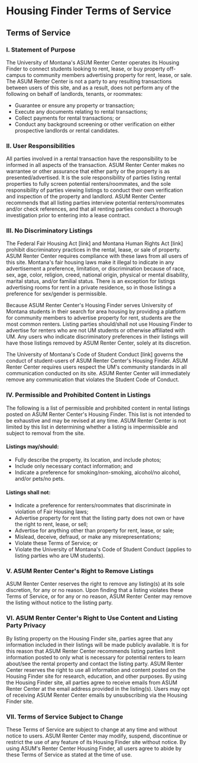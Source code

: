 # Housing Finder Terms of Service

## Terms of Service

### I. Statement of Purpose

The University of Montana's ASUM Renter Center operates its Housing Finder to connect students looking to rent, lease, or buy property off-campus to community members advertising property for rent, lease, or sale. The ASUM Renter Center is not a party to any resulting transactions between users of this site, and as a result, does not perform any of the following on behalf of landlords, tenants, or roommates:

*   Guarantee or ensure any property or transaction;
*   Execute any documents relating to rental transactions;
*   Collect payments for rental transactions; or
*   Conduct any background screening or other verification on either prospective landlords or rental candidates.

### II. User Responsibilities

All parties involved in a rental transaction have the responsibility to be informed in all aspects of the transaction. ASUM Renter Center makes no warrantee or other assurance that either party or the property is as presented/advertised. It is the sole responsibility of parties listing rental properties to fully screen potential renters/roommates, and the sole responsibility of parties viewing listings to conduct their own verification and inspection of the property and landlord. ASUM Renter Center recommends that all listing parties interview potential renters/roommates and/or check references, and that all renting parties conduct a thorough investigation prior to entering into a lease contract.

### III. No Discriminatory Listings

The Federal Fair Housing Act [link] and Montana Human Rights Act [link] prohibit discriminatory practices in the rental, lease, or sale of property. ASUM Renter Center requires compliance with these laws from all users of this site. Montana's fair housing laws make it illegal to indicate in any advertisement a preference, limitation, or discrimination because of race, sex, age, color, religion, creed, national origin, physical or mental disability, marital status, and/or familial status. There is an exception for listings advertising rooms for rent in a private residence, so in those listings a preference for sex/gender is permissible.

Because ASUM Renter Center's Housing Finder serves University of Montana students in their search for area housing by providing a platform for community members to advertise property for rent, students are the most common renters. Listing parties should/shall not use Housing Finder to advertise for renters who are not UM students or otherwise affiliated with UM. Any users who indicate discriminatory preferences in their listings will have those listings removed by ASUM Renter Center, solely at its discretion.

The University of Montana's Code of Student Conduct [link] governs the conduct of student-users of ASUM Renter Center's Housing Finder. ASUM Renter Center requires users respect the UM's community standards in all communication conducted on its site. ASUM Renter Center will immediately remove any communication that violates the Student Code of Conduct.

### IV. Permissible and Prohibited Content in Listings

The following is a list of permissible and prohibited content in rental listings posted on ASUM Renter Center's Housing Finder. This list is not intended to be exhaustive and may be revised at any time. ASUM Renter Center is not limited by this list in determining whether a listing is impermissible and subject to removal from the site.

#### Listings may/should:

*   Fully describe the property, its location, and include photos;
*   Include only necessary contact information; and
*   Indicate a preference for smoking/non-smoking, alcohol/no alcohol, and/or pets/no pets.

#### Listings shall not:

*   Indicate a preference for renters/roommates that discriminate in violation of Fair Housing laws;
*   Advertise property for rent that the listing party does not own or have the right to rent, lease, or sell;
*   Advertise for anything other than property for rent, lease, or sale;
*   Mislead, deceive, defraud, or make any misrepresentations;
*   Violate these Terms of Service; or
*   Violate the University of Montana's Code of Student Conduct (applies to listing parties who are UM students).

### V. ASUM Renter Center's Right to Remove Listings

ASUM Renter Center reserves the right to remove any listing(s) at its sole discretion, for any or no reason. Upon finding that a listing violates these Terms of Service, or for any or no reason, ASUM Renter Center may remove the listing without notice to the listing party.

### VI. ASUM Renter Center's Right to Use Content and Listing Party Privacy

By listing property on the Housing Finder site, parties agree that any information included in their listings will be made publicly available. It is for this reason that ASUM Renter Center recommends listing parties limit information posted to only what is necessary for potential renters to learn about/see the rental property and contact the listing party. ASUM Renter Center reserves the right to use all information and content posted on the Housing Finder site for research, education, and other purposes. By using the Housing Finder site, all parties agree to receive emails from ASUM Renter Center at the email address provided in the listing(s). Users may opt of receiving ASUM Renter Center emails by unsubscribing via the Housing Finder site.

### VII. Terms of Service Subject to Change

These Terms of Service are subject to change at any time and without notice to users. ASUM Renter Center may modify, suspend, discontinue or restrict the use of any feature of its Housing Finder site without notice. By using ASUM's Renter Center Housing Finder, all users agree to abide by these Terms of Service as stated at the time of use.
